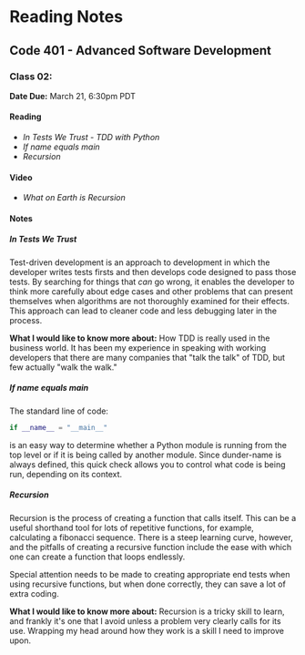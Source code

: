 # Reading Notes

## Code 401 - Advanced Software Development

### Class 02:

**Date Due:** March 21, 6:30pm PDT

#### Reading

- _In Tests We Trust - TDD with Python_
- _If name equals main_
- _Recursion_

#### Video

- _What on Earth is Recursion_

#### Notes

##### In Tests We Trust

Test-driven development is an approach to development in which the developer writes tests
firsts and then develops code designed to pass those tests. By searching for things that
_can_ go wrong, it enables the developer to think more carefully about edge cases and other
problems that can present themselves when algorithms are not thoroughly examined for their
effects. This approach can lead to cleaner code and less debugging later in the process.

**What I would like to know more about:** How TDD is really used in the business world. It
has been my experience in speaking with working developers that there are many companies that
"talk the talk" of TDD, but few actually "walk the walk."

##### If name equals main

The standard line of code:

```python
if __name__ = "__main__"
```

is an easy way to determine whether a Python module is running from the top level or if it
is being called by another module. Since dunder-name is always defined, this quick check allows
you to control what code is being run, depending on its context.

##### Recursion

Recursion is the process of creating a function that calls itself. This can be a useful shorthand
tool for lots of repetitive functions, for example, calculating a fibonacci sequence. There is a
steep learning curve, however, and the pitfalls of creating a recursive function include the ease
with which one can create a function that loops endlessly.

Special attention needs to be made to creating appropriate end tests when using recursive functions,
but when done correctly, they can save a lot of extra coding.

**What I would like to know more about:**
Recursion is a tricky skill to learn, and frankly it's one that I avoid unless a problem very clearly
calls for its use. Wrapping my head around how they work is a skill I need to improve upon.
